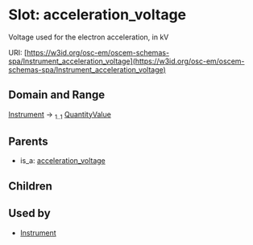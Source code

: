 
# Slot: acceleration_voltage

Voltage used for the electron acceleration, in kV

URI: [https://w3id.org/osc-em/oscem-schemas-spa/Instrument_acceleration_voltage](https://w3id.org/osc-em/oscem-schemas-spa/Instrument_acceleration_voltage)


## Domain and Range

[Instrument](Instrument.md) &#8594;  <sub>1..1</sub> [QuantityValue](QuantityValue.md)

## Parents

 *  is_a: [acceleration_voltage](acceleration_voltage.md)

## Children


## Used by

 * [Instrument](Instrument.md)
